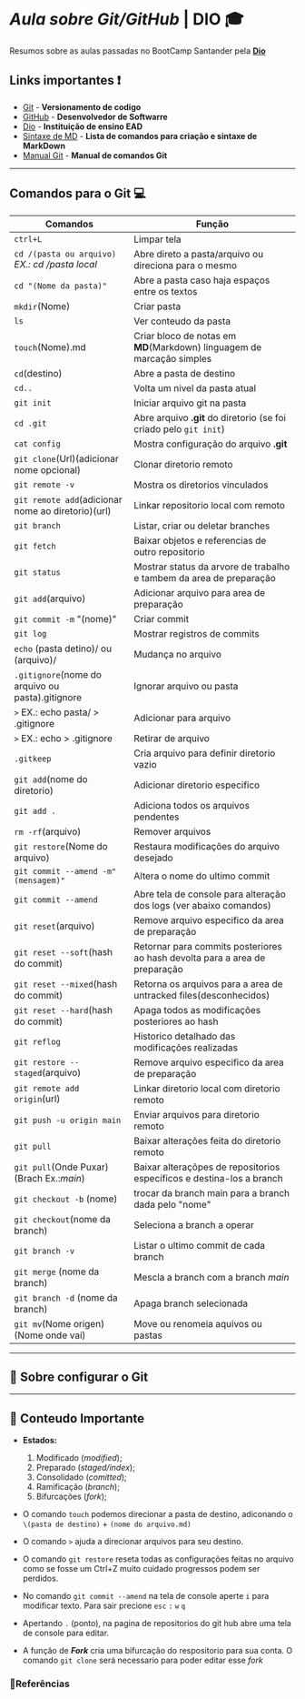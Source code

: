#  ***Aula sobre Git/GitHub*** | **DIO** 🎓

Resumos sobre as aulas passadas no BootCamp Santander pela **[Dio](https://web.dio.me/home)** 
## **Links importantes** ❗

- [Git](https://git-scm.com/) - **Versionamento de codigo**
- [GitHub](https://github.com/) - **Desenvolvedor de Softwarre**
- [Dio](https://web.dio.me/home) - **Instituição de ensino EAD**
- [Sintaxe de MD](https://docs.github.com/pt/get-started/writing-on-github/getting-started-with-writing-and-formatting-on-github/basic-writing-and-formatting-syntax)  - **Lista de comandos para criação e sintaxe de MarkDown**
- [Manual Git](https://git-scm.com/docs) - **Manual de comandos Git**
------
## **Comandos para o Git** 💻
|**Comandos**  | **Função**       |
|---------|--------------|
|`ctrl+L` | Limpar tela|
|`cd /(pasta ou arquivo)` *EX.: cd /pasta local*| Abre direto a pasta/arquivo ou direciona para o mesmo|
|`cd "(Nome da pasta)"`| Abre a pasta caso haja espaços entre os textos|
|`mkdir`(Nome)| Criar pasta|
|`ls` | Ver conteudo da pasta|
|`touch`(Nome).md| Criar bloco de notas em **MD**(Markdown) linguagem de marcação simples|
|`cd`(destino)| Abre a pasta de destino|
|`cd..`<dois pontos>| Volta um nivel da pasta atual|
|`git init`| Iniciar arquivo git na pasta|
|`cd .git` |Abre arquivo **.git** do diretorio (se foi criado pelo `git init`)|
|`cat config`| Mostra configuração do arquivo **.git**|
|`git clone`(Url)(adicionar nome opcional)| Clonar diretorio remoto|
|`git remote -v`| Mostra os diretorios vinculados|
|`git remote add`(adicionar nome ao diretorio)(url)|Linkar repositorio local com remoto|
|`git branch`| Listar, criar ou deletar branches|
|`git fetch`| Baixar objetos e referencias de outro repositorio|
|`git status`| Mostrar status da arvore de trabalho e tambem da area de preparação|
|`git add`(arquivo)| Adicionar arquivo para area de preparação|
|`git commit -m` "(nome)" | Criar commit |
|`git log`| Mostrar registros de commits|
|`echo` (pasta detino)/ ou  (arquivo)/| Mudança no arquivo|
|`.gitignore`(nome do arquivo ou pasta).gitignore| Ignorar arquivo ou pasta|
|`>` EX.: echo pasta/ > .gitignore| Adicionar para arquivo|
|`>` EX.: echo > .gitignore| Retirar de arquivo|
|`.gitkeep` | Cria arquivo para definir diretorio vazio|
|`git add`(nome do diretorio) | Adicionar diretorio especifico|
|`git add .`| Adiciona todos os arquivos pendentes|
| `rm -rf`(arquivo)| Remover arquivos|
|`git restore`(Nome do arquivo)| Restaura modificações do arquivo desejado|
|`git commit --amend -m"(mensagem)"`| Altera o nome do ultimo commit|
|`git commit --amend`| Abre tela de console para alteração dos logs (ver abaixo comandos)|
|`git reset`(arquivo)| Remove arquivo especifico da area de preparação|
|`git reset --soft`(hash do commit)| Retornar para commits posteriores ao hash devolta para a area de preparação|
|`git reset --mixed`(hash do commit)| Retorna os arquivos para a area de untracked files(desconhecidos)|
|`git reset --hard`(hash do commit)| Apaga todos as modificações posteriores ao hash|
|`git reflog` | Historico detalhado das modificações realizadas|
|`git restore --staged`(arquivo)| Remove arquivo especifico da area de preparação|
|`git remote add origin`(url) | Linkar diretorio local com diretorio remoto|
|`git push -u origin main` | Enviar arquivos para diretorio remoto|
|`git pull` | Baixar alterações feita do diretorio remoto|
|`git pull`(Onde Puxar)(Brach Ex.:*main*)| Baixar alteraçõpes de repositorios específicos e destina-los a branch|
|`git checkout -b` (nome)| trocar da branch main para a branch dada pelo "nome"|
|`git checkout`(nome da branch)|Seleciona a branch a  operar|
|`git branch -v`|Listar o ultimo commit de cada branch|
|`git merge` (nome da branch)| Mescla a branch com a branch *main*|
|`git branch -d` (nome da branch)| Apaga branch selecionada|
|`git mv`(Nome origen) (Nome onde vai)| Move ou renomeia aquivos ou pastas|


------
## 📙 **Sobre configurar o Git**

------
## 🚩 **Conteudo Importante**
* **Estados:** 
    1.  Modificado (*modified*);
    2.  Preparado (*staged/index*);
    3.  Consolidado (*comitted*);
    4.  Ramificação (*branch*);
    5.  Bifurcações (*fork*);

* O comando `touch` podemos direcionar a pasta de destino, adiconando o `\(pasta de destino)` + `(nome do arquivo.md)`
* O comando `>` ajuda a direcionar arquivos para seu destino.
* O comando `git restore` reseta todas as configurações feitas no arquivo como se fosse um Ctrl+Z muito cuidado progressos podem ser perdidos.
* No comando `git commit --amend` na tela de console aperte `i` para modificar texto. Para sair precione `esc` `:` `w` `q`
* Apertando `.` (ponto), na pagina de repositorios do git hub abre uma tela de console para editar.
* A função de ***Fork*** cria uma bifurcação do respositorio para sua conta. O comando `git clone` será necessario para poder editar esse *fork*


### **🔎Referências**
